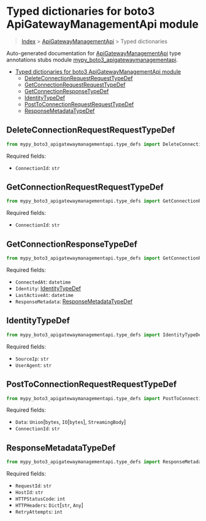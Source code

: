 # Typed dictionaries for boto3 ApiGatewayManagementApi module

> [Index](..) > [ApiGatewayManagementApi](.) > Typed dictionaries

Auto-generated documentation for
[ApiGatewayManagementApi](https://boto3.amazonaws.com/v1/documentation/api/latest/reference/services/apigatewaymanagementapi.html#ApiGatewayManagementApi)
type annotations stubs module
[mypy_boto3_apigatewaymanagementapi](https://pypi.org/project/mypy-boto3-apigatewaymanagementapi/).

- [Typed dictionaries for boto3 ApiGatewayManagementApi module](#typed-dictionaries-for-boto3-apigatewaymanagementapi-module)
  - [DeleteConnectionRequestRequestTypeDef](#deleteconnectionrequestrequesttypedef)
  - [GetConnectionRequestRequestTypeDef](#getconnectionrequestrequesttypedef)
  - [GetConnectionResponseTypeDef](#getconnectionresponsetypedef)
  - [IdentityTypeDef](#identitytypedef)
  - [PostToConnectionRequestRequestTypeDef](#posttoconnectionrequestrequesttypedef)
  - [ResponseMetadataTypeDef](#responsemetadatatypedef)

## DeleteConnectionRequestRequestTypeDef

```python
from mypy_boto3_apigatewaymanagementapi.type_defs import DeleteConnectionRequestRequestTypeDef
```

Required fields:

- `ConnectionId`: `str`

## GetConnectionRequestRequestTypeDef

```python
from mypy_boto3_apigatewaymanagementapi.type_defs import GetConnectionRequestRequestTypeDef
```

Required fields:

- `ConnectionId`: `str`

## GetConnectionResponseTypeDef

```python
from mypy_boto3_apigatewaymanagementapi.type_defs import GetConnectionResponseTypeDef
```

Required fields:

- `ConnectedAt`: `datetime`
- `Identity`: [IdentityTypeDef](./type_defs.md#identitytypedef)
- `LastActiveAt`: `datetime`
- `ResponseMetadata`:
  [ResponseMetadataTypeDef](./type_defs.md#responsemetadatatypedef)

## IdentityTypeDef

```python
from mypy_boto3_apigatewaymanagementapi.type_defs import IdentityTypeDef
```

Required fields:

- `SourceIp`: `str`
- `UserAgent`: `str`

## PostToConnectionRequestRequestTypeDef

```python
from mypy_boto3_apigatewaymanagementapi.type_defs import PostToConnectionRequestRequestTypeDef
```

Required fields:

- `Data`: `Union`\[`bytes`, `IO`\[`bytes`\], `StreamingBody`\]
- `ConnectionId`: `str`

## ResponseMetadataTypeDef

```python
from mypy_boto3_apigatewaymanagementapi.type_defs import ResponseMetadataTypeDef
```

Required fields:

- `RequestId`: `str`
- `HostId`: `str`
- `HTTPStatusCode`: `int`
- `HTTPHeaders`: `Dict`\[`str`, `Any`\]
- `RetryAttempts`: `int`
